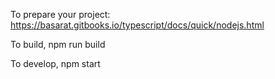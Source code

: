 To prepare your project:
    https://basarat.gitbooks.io/typescript/docs/quick/nodejs.html
    
To build,
    npm run build

To develop,
    npm start